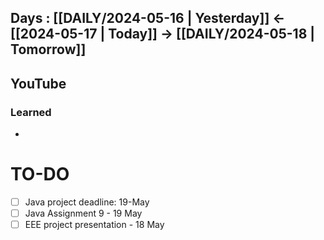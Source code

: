 ## Days : [[DAILY/2024-05-16 | Yesterday]]  <- [[2024-05-17 | Today]]  -> [[DAILY/2024-05-18 | Tomorrow]]


## YouTube


### Learned
- 

# TO-DO

- [ ] Java project deadline: 19-May
- [ ] Java Assignment 9 - 19 May
- [ ] EEE project presentation - 18 May